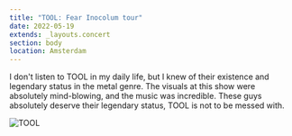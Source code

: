 ```yaml
---
title: "TOOL: Fear Inocolum tour"
date: 2022-05-19
extends: _layouts.concert
section: body
location: Amsterdam
---
```


I don't listen to TOOL in my daily life, but I knew of their existence and legendary status in the metal genre. The
visuals at this show were absolutely mind-blowing, and the music was incredible. These guys absolutely deserve their
legendary status, TOOL is not to be messed with.

![TOOL](/assets/images/concerts/tool.jpg)

